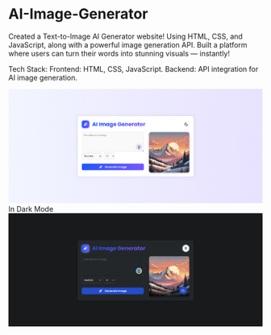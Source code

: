 # AI-Image-Generator
Created a Text-to-Image AI Generator website!
Using HTML, CSS, and JavaScript, along with a powerful image generation API.
Built a platform where users can turn their words into stunning visuals — instantly!

Tech Stack:
Frontend: HTML, CSS, JavaScript.
Backend: API integration for AI image generation.

![image alt](https://github.com/BinaySharma25/AI-Image-Generator/blob/main/AI-Light.png?raw=true)
In Dark Mode
![image alt](https://github.com/BinaySharma25/AI-Image-Generator/blob/main/AI-Dark.png?raw=true)
